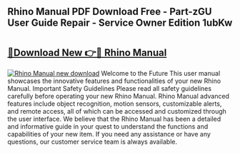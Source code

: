 ## Rhino Manual PDF Download Free - Part-zGU User Guide Repair - Service Owner Edition 1ubKw

# <h2><a href="http://cf16613.oget.top/?id=Rhino+Manual">🔗Download New 👉🔴 Rhino Manual</a></h2>

[![Rhino Manual new download](https://i.imgur.com/5g1atiW.png)](http://cf16613.oget.top/?id=Rhino+Manual)
Welcome to the Future This user manual showcases the innovative features and functionalities of your new Rhino Manual. Important Safety Guidelines Please read all safety guidelines carefully before operating your new Rhino Manual. Rhino Manual advanced features include object recognition, motion sensors, customizable alerts, and remote access, all of which can be accessed and customized through the user interface. We believe that the Rhino Manual has been a detailed and informative guide in your quest to understand the functions and capabilities of your new item. If you need any assistance or have any questions, our customer service team is always available.
